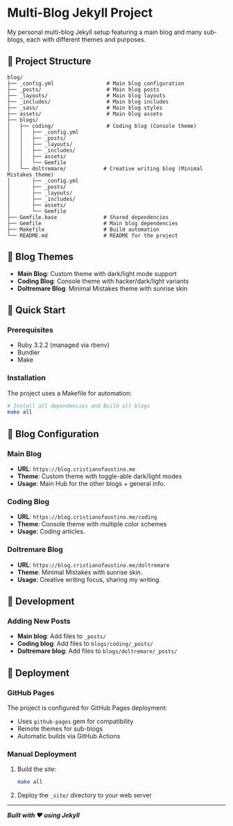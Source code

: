 # Multi-Blog Jekyll Project

My personal multi-blog Jekyll setup featuring a main blog and many sub-blogs, each with different themes and purposes.

## 📁 Project Structure

```
blog/
├── _config.yml                 # Main blog configuration
├── _posts/                     # Main blog posts
├── _layouts/                   # Main blog layouts
├── _includes/                  # Main blog includes
├── _sass/                      # Main blog styles
├── assets/                     # Main blog assets
├── blogs/
│   ├── coding/                 # Coding blog (Console theme)
│   │   ├── _config.yml
│   │   ├── _posts/
│   │   ├── _layouts/
│   │   ├── _includes/
│   │   ├── assets/
│   │   └── Gemfile
│   └── doltremare/            # Creative writing blog (Minimal Mistakes theme)
│       ├── _config.yml
│       ├── _posts/
│       ├── _layouts/
│       ├── _includes/
│       ├── assets/
│       └── Gemfile
├── Gemfile.base               # Shared dependencies
├── Gemfile                    # Main blog dependencies
├── Makefile                   # Build automation
└── README.md                  # README for the project
```

## 🎨 Blog Themes

- **Main Blog**: Custom theme with dark/light mode support
- **Coding Blog**: Console theme with hacker/dark/light variants
- **Doltremare Blog**: Minimal Mistakes theme with sunrise skin

## 🚀 Quick Start

### Prerequisites

- Ruby 3.2.2 (managed via rbenv)
- Bundler
- Make

### Installation

The project uses a Makefile for automation:

```bash
# Install all dependencies and Build all blogs
make all
```

## 📝 Blog Configuration

### Main Blog
- **URL**: `https://blog.cristianofaustino.me`
- **Theme**: Custom theme with toggle-able dark/light modes
- **Usage**: Main Hub for the other blogs + general info.

### Coding Blog
- **URL**: `https://blog.cristianofaustino.me/coding`
- **Theme**: Console theme with multiple color schemes
- **Usage**: Coding articles.

### Doltremare Blog
- **URL**: `https://blog.cristianofaustino.me/doltremare`
- **Theme**: Minimal Mistakes with sunrise skin.
- **Usage**: Creative writing focus, sharing my writing.

## 🔧 Development

### Adding New Posts

- **Main blog**: Add files to `_posts/`
- **Coding blog**: Add files to `blogs/coding/_posts/`
- **Doltremare blog**: Add files to `blogs/doltremare/_posts/`

## 🚀 Deployment

### GitHub Pages

The project is configured for GitHub Pages deployment:
- Uses `github-pages` gem for compatibility
- Remote themes for sub-blogs
- Automatic builds via GitHub Actions

### Manual Deployment

1. Build the site:
   ```bash
   make all
   ```

2. Deploy the `_site/` directory to your web server

---

**_Built with ❤️ using Jekyll_**
